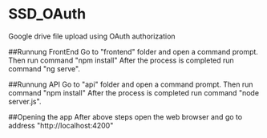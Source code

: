 # SSD_OAuth
Google drive file upload using OAuth authorization

##Runnung FrontEnd
Go to "frontend" folder and open a command prompt.
Then run command "npm install"
After the process is completed run command "ng serve".

##Runnung API
Go to "api" folder and open a command prompt.
Then run command "npm install"
After the process is completed run command "node server.js".


##Opening the app
After above steps open the web browser and go to address "http://localhost:4200"

